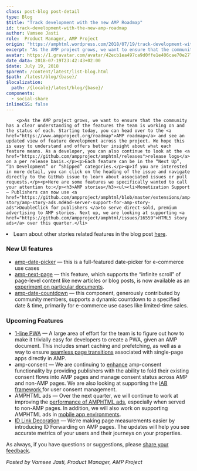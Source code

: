 ```yaml
---
class: post-blog post-detail
type: Blog
$title: "Track development with the new AMP Roadmap"
id: track-development-with-the-new-amp-roadmap
author: Vamsee Jasti
role:  Product Manager, AMP Project
origin: "https://amphtml.wordpress.com/2018/07/19/track-development-with-the-new-amp-roadmap/amp/"
excerpt: "As the AMP project grows, we want to ensure that the community has a clear understanding of the features the team is working on and the status of each. Starting today, you can head over to the AMP roadmap and see an updated view of feature development across the project. We hope this is easy [&#8230;]"
avatar: https://1.gravatar.com/avatar/42ecb1ea497ca9d0ffe1e406cae70e27?s=96&d=identicon&r=G
date_data: 2018-07-19T23:42:43+02:00
$date: July 19, 2018
$parent: /content/latest/list-blog.html
$path: /latest/blog/{base}/
$localization:
  path: /{locale}/latest/blog/{base}/
components:
  - social-share
inlineCSS: false
---
```


<div class="amp-wp-article-content">

		<p>As the AMP project grows, we want to ensure that the community has a clear understanding of the features the team is working on and the status of each. Starting today, you can head over to the <a href="https://www.ampproject.org/roadmap">AMP roadmap</a> and see an updated view of feature development across the project. We hope this is easy to understand and offers better insight about what each feature means. As a developer, you can also continue to look at the <a href="https://github.com/ampproject/amphtml/releases">release logs</a> on a per release basis.</p><p>Each feature can be in the “Next Up”, “In Development” or “Shipped” categories.</p><p>If you are interested in more detail, you can click on the heading of the issue and navigate directly to the GitHub issue to learn about associated issues or pull requests.</p><p>Here are some features we specifically wanted to call your attention to:</p><h3>AMP stories</h3><ul><li>Monetization Support — Publishers can now use <a href="https://github.com/ampproject/amphtml/blob/master/extensions/amp-story/amp-story-ads.md#ad-server-support-for-amp-story-ads">DoubleClick for publishers </a>to serve direct-sold, premium advertising to AMP stories. Next up, we are looking at supporting <a href="https://github.com/ampproject/amphtml/issues/16559">HTML5 story ads</a> over this quarter.</li>
<li>Learn about other stories related features in the blog post <a href="https://www.ampproject.org/latest/blog/new-in-amp-stories-monetization-revamped-bookends-and-metadata/">here</a>.</li>
</ul><h3>New UI features</h3><ul><li><a href="https://www.ampproject.org/latest/blog/amp-date-picker-is-launched/">amp-date-picker</a> — this is a full-featured date-picker for e-commerce use cases</li>
<li><a href="https://www.ampproject.org/docs/reference/components/amp-next-page">amp-next-page</a> — this feature, which supports the “infinite scroll” of page-level content like new articles or blog posts, is now available as an <a href="https://www.ampproject.org/docs/reference/experimental">experiment on particular documents</a>.</li>
<li><a href="https://github.com/ampproject/amphtml/blob/master/extensions/amp-date-countdown/amp-date-countdown.md">amp-date-countdown</a> — this component, generously contributed by community members, supports a dynamic countdown to a specified date &amp; time, primarily for e-commerce use cases like limited-time sales.</li>
</ul><h3>Upcoming Features</h3><ul><li><a href="https://github.com/ampproject/amphtml/issues/16589">1-line PWA</a> — A large area of effort for the team is to figure out how to make it trivially easy for developers to create a PWA, given an AMP document. This includes smart caching and prefetching, as well as a way to ensure <a href="https://github.com/ampproject/amphtml/issues/14738">seamless page transitions</a> associated with single-page apps directly in AMP.</li>
<li>amp-consent — We are continuing to <a href="https://github.com/ampproject/amphtml/issues/15651">enhance</a> amp-consent functionality by providing publishers with the ability to fold their existing consent flows into AMP pages and manage consent status across AMP and non-AMP pages. We are also looking at supporting the <a href="https://github.com/ampproject/amphtml/issues/15653">IAB framework </a>for user consent management.</li>
<li>AMPHTML ads — Over the next quarter, we will continue to work at improving the <a href="https://github.com/ampproject/amphtml/issues/16557">performance of AMPHTML ads</a>, especially when served to non-AMP pages. In addition, we will also work on supporting AMPHTML ads in <a href="https://github.com/ampproject/amphtml/issues/14365">mobile app environments</a>.</li>
<li><a href="https://github.com/ampproject/amphtml/issues/16737">ID Link Decoration</a> — We’re making page measurements easier by introducing ID Forwarding on AMP pages. The updates will help you see accurate metrics of your users and their journeys on your properties.</li>
</ul><p>As always, if you have questions or suggestions, please <a href="https://github.com/ampproject/amphtml/issues/new">share your feedback</a>.</p><p><em>Posted by Vamsee Jasti, Product Manager, AMP Project</em></p>	</div>

	

</div>

